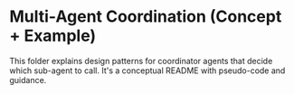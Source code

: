 # Multi-Agent Coordination (Concept + Example)

This folder explains design patterns for coordinator agents that decide which sub-agent to call.
It's a conceptual README with pseudo-code and guidance.
